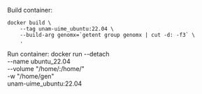 Build container:

    docker build \
        --tag unam-uime_ubuntu:22.04 \
        --build-arg genomx=`getent group genomx | cut -d: -f3` \
        .
        
Run container:
     docker run --detach \
        --name ubuntu_22.04 \
        --volume "/home/:/home/" \
        -w "/home/gen" \
        unam-uime_ubuntu:22.04



        
